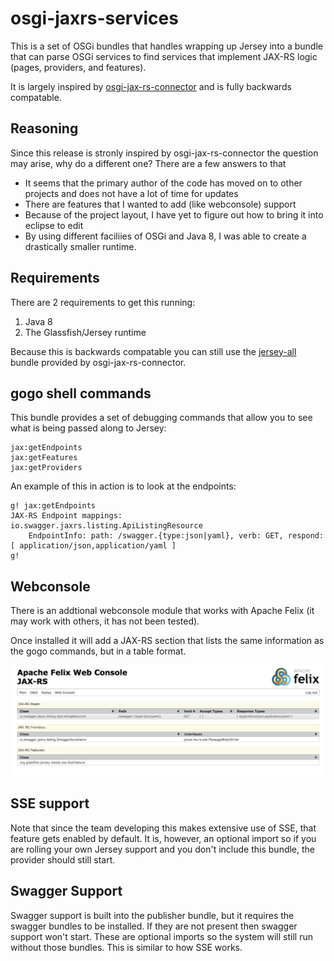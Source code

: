 osgi-jaxrs-services
===================

This is a set of OSGi bundles that handles wrapping up Jersey into a bundle that can parse OSGi services to find services that implement JAX-RS logic (pages, providers, and features).

It is largely inspired by [osgi-jax-rs-connector](https://github.com/hstaudacher/osgi-jax-rs-connector) and is fully backwards compatable.

Reasoning
---------

Since this release is stronly inspired by osgi-jax-rs-connector the question may arise, why do a different one? There are a few answers to that
* It seems that the primary author of the code has moved on to other projects and does not have a lot of time for updates
* There are features that I wanted to add (like webconsole) support
* Because of the project layout, I have yet to figure out how to bring it into eclipse to edit
* By using different faciliies of OSGi and Java 8, I was able to create a drastically smaller runtime.

Requirements
------------

There are 2 requirements to get this running:
1. Java 8
1. The Glassfish/Jersey runtime 

Because this is backwards compatable you can still use the [jersey-all](http://search.maven.org/#artifactdetails%7Ccom.eclipsesource.jaxrs%7Cjersey-all%7C2.22.2%7Cjar) bundle provided by osgi-jax-rs-connector.

gogo shell commands
-------------------

This bundle provides a set of debugging commands that allow you to see what is being passed along to Jersey:

```
jax:getEndpoints
jax:getFeatures
jax:getProviders
```

An example of this in action is to look at the endpoints:
```
g! jax:getEndpoints
JAX-RS Endpoint mappings: 
io.swagger.jaxrs.listing.ApiListingResource
	EndpointInfo: path: /swagger.{type:json|yaml}, verb: GET, respond: [ application/json,application/yaml ]
g! 
```

Webconsole
----------

There is an addtional webconsole module that works with Apache Felix (it may work with others, it has not been tested).

Once installed it will add a JAX-RS section that lists the same information as the gogo commands, but in a table format.

![Console sample](doc/Apache_Felix_Web_Console-JAX-RS.png)

SSE support
-----

Note that since the team developing this makes extensive use of SSE, that feature gets enabled by default. It is, however, an optional import so if you are rolling your own Jersey support and you don't include this bundle, the provider should still start.

Swagger Support
---------------

Swagger support is built into the publisher bundle, but it requires the swagger bundles to be installed. If
they are not present then swagger support won't start. These are optional imports so the system will still
run without those bundles. This is similar to how SSE works.